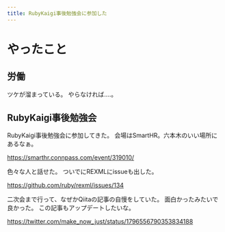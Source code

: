 ```yaml
---
title: RubyKaigi事後勉強会に参加した
---
```


# やったこと

## 労働

ツケが溜まっている。
やらなければ‥‥。

## RubyKaigi事後勉強会

RubyKaigi事後勉強会に参加してきた。
会場はSmartHR。六本木のいい場所にあるなぁ。

<https://smarthr.connpass.com/event/319010/>

色々な人と話せた。
ついでにREXMLにissueも出した。

<https://github.com/ruby/rexml/issues/134>

二次会まで行って、なぜかQiitaの記事の自慢をしていた。
面白かったみたいで良かった。
この記事もアップデートしたいな。

<https://twitter.com/make_now_just/status/1796556790353834188>

